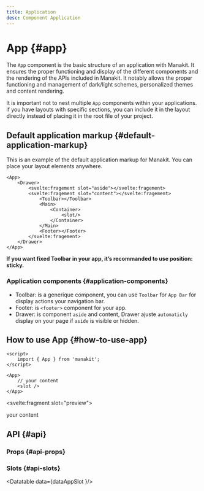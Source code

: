 ```yaml
---
title: Application
desc: Component Application
---
```


<script lang="ts">
    import Preview from "$lib/components/docs/preview.svelte";
    import Datatable from "$lib/components/docs/datatable.svelte";
    import {App} from "manakit";
    import {dataAppProps, dataAppSlot} from "$lib/assets/data";
</script>

# App {#app}

The `App` component is the basic structure of an application with Manakit. It ensures the proper functioning and display of the different components and the rendering of the APIs included in Manakit. It notably allows the proper functioning and management of dark/light schemes, personalized themes and content rendering.

It is important not to nest multiple `App` components within your applications. if you have layouts with specific sections, you can include it in the layout directly instead of placing it in the root file of your project.

## Default application markup {#default-application-markup}

This is an example of the default application markup for Manakit. You can place your layout elements anywhere.

<Preview>

```svelte
<App>
	<Drawer>
		<svelte:fragement slot="aside"></svelte:fragement>
		<svelte:fragement slot="content"></svelte:fragement>
			<Toolbar></Toolbar>
			<Main>
				<Container>
					<slot/>
				</Container>
			</Main>
			<Footer></Footer>
		</svelte:fragement>
	</Drawer>
</App>
```

</Preview>

**If you want fixed Toolbar in your app, it’s recommanded to use position: sticky.**

### Application components {#application-components}

- Toolbar: is a generique component, you can use `Toolbar` for `App Bar` for display actions your navigation bar.
- Footer: is `<footer>` component for your app.
- Drawer: is component `aside` and content, Drawer ajuste `automaticly` display on your page if `aside` is visible or hidden.

## How to use App {#how-to-use-app}

<Preview>

```svelte
<script>
	import { App } from 'manakit';
</script>

<App>
	// your content
	<slot />
</App>
```

<svelte:fragment slot="preview">
<App style="max-height: 150px;">

<p>your content</p>
</App>
</svelte:fragment>

</Preview>

## API {#api}

### Props {#api-props}

<Datatable data={dataAppProps} />

### Slots {#api-slots}

<Datatable data={dataAppSlot }/>
